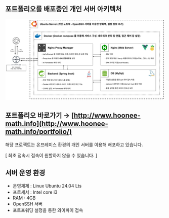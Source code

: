 ## 포트폴리오를 배포중인 개인 서버 아키텍처

![alt text](public/image/architecture/Architecture.jpg)

## 포트폴리오 바로가기 → [http://www.hoonee-math.info](http://www.hoonee-math.info/portfolio/)

해당 프로젝트는 온프레미스 환경의 개인 서버를 이용해 배포하고 있습니다.

[ 최초 접속시 접속이 원할하지 않을 수 있습니다. ]

## 서버 운영 환경

- 운영체제 : Linux Ubuntu 24.04 Lts
- 프로세서 : Intel core i3
- RAM : 4GB
- OpenSSH 서버
- 포트포워딩 설정을 통한 와이파이 접속

